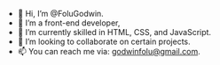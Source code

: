 - 👋 Hi, I’m @FoluGodwin.
- 👀 I’m a front-end developer, 
- 🌱 I’m currently skilled in HTML, CSS, and JavaScript.
- 💞️ I’m looking to collaborate on certain projects.
- 📫 You can reach me via: godwinfolu@gmail.com.

<!---
FoluGodwin/FoluGodwin is a ✨ special ✨ repository because its `README.md` (this file) appears on your GitHub profile.
You can click the Preview link to take a look at your changes.
--->
